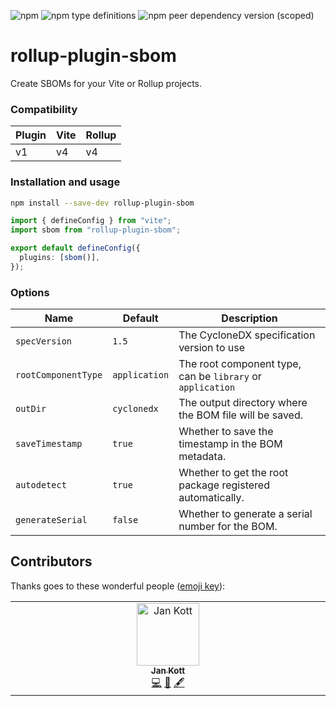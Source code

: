 ![npm](https://img.shields.io/npm/v/rollup-plugin-sbom)
![npm type definitions](https://img.shields.io/npm/types/rollup-plugin-sbom)
![npm peer dependency version (scoped)](https://img.shields.io/npm/dependency-version/rollup-plugin-sbom/peer/rollup?logo=rollupdotjs&color=%23EA483F)

# rollup-plugin-sbom

Create SBOMs for your Vite or Rollup projects.

### Compatibility

| Plugin | Vite | Rollup |
| ------ | ---- | ------ |
| v1     | v4   | v4     |

### Installation and usage

```sh
npm install --save-dev rollup-plugin-sbom
```

```ts
import { defineConfig } from "vite";
import sbom from "rollup-plugin-sbom";

export default defineConfig({
  plugins: [sbom()],
});
```

### Options

| Name                | Default       | Description                                                |
| ------------------- | ------------- | ---------------------------------------------------------- |
| `specVersion`       | `1.5`         | The CycloneDX specification version to use                 |
| `rootComponentType` | `application` | The root component type, can be `library` or `application` |
| `outDir`            | `cyclonedx`   | The output directory where the BOM file will be saved.     |
| `saveTimestamp`     | `true`        | Whether to save the timestamp in the BOM metadata.         |
| `autodetect`        | `true`        | Whether to get the root package registered automatically.  |
| `generateSerial`    | `false`       | Whether to generate a serial number for the BOM.           |

## Contributors

Thanks goes to these wonderful people ([emoji key](https://allcontributors.org/docs/en/emoji-key)):

<!-- ALL-CONTRIBUTORS-LIST:START - Do not remove or modify this section -->
<!-- prettier-ignore-start -->
<!-- markdownlint-disable -->
<table>
  <tbody>
    <tr>
      <td align="center" valign="top" width="14.28%"><a href="https://github.com/boostvolt"><img src="https://avatars.githubusercontent.com/u/51777660?v=4?s=100" width="100px;" alt="Jan Kott"/><br /><sub><b>Jan Kott</b></sub></a><br /><a href="https://github.com/janbiasi/rollup-plugin-sbom/commits?author=boostvolt" title="Code">💻</a> <a href="#ideas-boostvolt" title="Ideas, Planning, & Feedback">🤔</a> <a href="#content-boostvolt" title="Content">🖋</a></td>
    </tr>
  </tbody>
</table>

<!-- markdownlint-restore -->
<!-- prettier-ignore-end -->

<!-- ALL-CONTRIBUTORS-LIST:END -->
